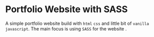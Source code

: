 # Portfolio Website with SASS
 A simple portfolio website build with `html` `css` and little bit of `vanilla javascript`. The main focus is using `SASS` for the website .
